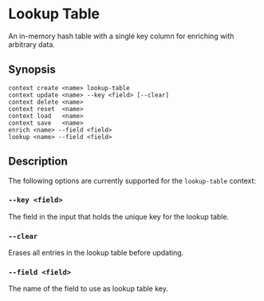 # Lookup Table

An in-memory hash table with a single key column for enriching with arbitrary
data.

## Synopsis

```
context create <name> lookup-table
context update <name> --key <field> [--clear]
context delete <name>
context reset  <name>
context load   <name>
context save   <name>
enrich <name> --field <field>
lookup <name> --field <field>
```

## Description

The following options are currently supported for the `lookup-table` context:

### `--key <field>`

The field in the input that holds the unique key for the lookup table.

### `--clear`

Erases all entries in the lookup table before updating.

### `--field <field>`

The name of the field to use as lookup table key.
